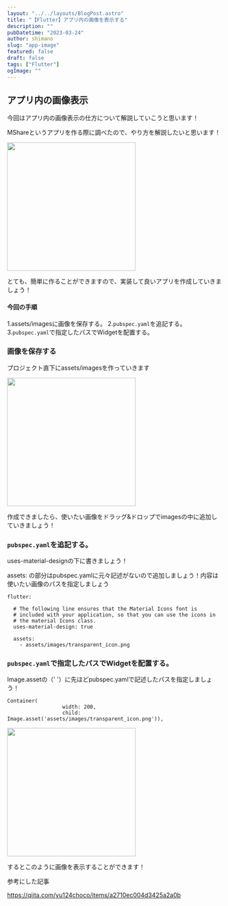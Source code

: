 ```yaml
---
layout: "../../layouts/BlogPost.astro"
title: "【Flutter】アプリ内の画像を表示する"
description: ""
pubDatetime: "2023-03-24"
author: shimano
slug: "app-image"
featured: false
draft: false
tags: ["Flutter"]
ogImage: ""
---
```


## アプリ内の画像表示

今回はアプリ内の画像表示の仕方について解説していこうと思います！

MShareというアプリを作る際に調べたので、やり方を解説したいと思います！

<img src="http://34.145.4.125/wp-content/uploads/2023/03/IMG_4915-473x1024.png" alt="" width="300">

とても、簡単に作ることができますので、実装して良いアプリを作成していきましょう！

#### 今回の手順

1.assets/imagesに画像を保存する。
2.`pubspec.yaml`を追記する。
3.`pubspec.yaml`で指定したパスでWidgetを配置する。

### 画像を保存する

プロジェクト直下にassets/imagesを作っていきます

<img src="http://34.145.4.125/wp-content/uploads/2023/03/スクリーンショット-2023-03-24-13.22.24.png" alt="" width="300">

作成できましたら、使いたい画像をドラッグ&ドロップでimagesの中に追加していきましょう！

### `pubspec.yaml`を追記する。

uses-material-designの下に書きましょう！

assets: の部分はpubspec.yamlに元々記述がないので追加しましょう！内容は使いたい画像のパスを指定しましょう

```
flutter:

  # The following line ensures that the Material Icons font is
  # included with your application, so that you can use the icons in
  # the material Icons class.
  uses-material-design: true

  assets:
    - assets/images/transparent_icon.png
```

### `pubspec.yaml`で指定したパスでWidgetを配置する。

Image.assetの（' '）に先ほどpubspec.yamlで記述したパスを指定しましょう！

```
Container(
                  width: 200,
                  child: Image.asset('assets/images/transparent_icon.png')),
```

<img src="http://34.145.4.125/wp-content/uploads/2023/03/IMG_4959-473x1024.png" alt="" width="300">

するとこのように画像を表示することができます！

参考にした記事

https://qiita.com/yu124choco/items/a2710ec004d3425a2a0b